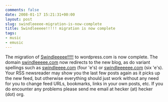 ```yaml
---
comments: false
date: 2008-01-17 15:21:31+00:00
layout: post
slug: swindleeeee-migration-is-now-complete
title: Swindleeeee!!!!! migration is now complete
tags:
- music
- emusic
---
```


The migration of [Swindleeeee!!!!!](http://swindleeeee.com/) to wordpress.com is now complete. The domain [swindleeeee.com](http://swindleeeee.com/) now redirects to the new blog, as do variant spellings such as [swindleeee.com](http://swindleeee.com/) (four 'e's) or [swindleeeeee.com](http://swindleeeeee.com/) (six 'e's). Your RSS newsreader may show you the last few posts again as it picks up the new feed, but otherwise everything should just work without any need for you to change feed URLs, bookmarks, links in your own posts, etc. If you do encounter any problems please send me email at hecker (at) hecker (dot) org.
